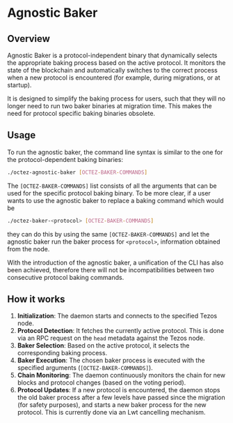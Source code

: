 # Agnostic Baker

## Overview

Agnostic Baker is a protocol-independent binary that dynamically selects the
appropriate baking process based on the active protocol. It monitors the state of
the blockchain and automatically switches to the correct process when a new
protocol is encountered (for example, during migrations, or at startup).

It is designed to simplify the baking process for users, such that they will no
longer need to run two baker binaries at migration time. This makes the need for
protocol specific baking binaries obsolete.

## Usage

To run the agnostic baker, the command line syntax is similar to the one
for the protocol-dependent baking binaries:

```bash
./octez-agnostic-baker [OCTEZ-BAKER-COMMANDS]
```

The `[OCTEZ-BAKER-COMMANDS]` list consists of all the arguments that can be used
for the specific protocol baking binary. To be more clear, if a user wants to use
the agnostic baker to replace a baking command which would be

```bash
./octez-baker-<protocol> [OCTEZ-BAKER-COMMANDS]
```

they can do this by using the same `[OCTEZ-BAKER-COMMANDS]` and let the agnostic
baker run the baker process for `<protocol>`, information obtained from the node.

With the introduction of the agnostic baker, a unification of the CLI has also been
achieved, therefore there will not be incompatibilities between two consecutive protocol
baking commands.

## How it works

1. **Initialization**: The daemon starts and connects to the specified Tezos node.
2. **Protocol Detection**: It fetches the currently active protocol. This is done via an RPC request on the `head` metadata against the Tezos node.
3. **Baker Selection**: Based on the active protocol, it selects the corresponding baking process.
4. **Baker Execution**: The chosen baker process is executed with the specified arguments
(`[OCTEZ-BAKER-COMMANDS]`).
5. **Chain Monitoring**: The daemon continuously monitors the chain for new blocks and protocol changes (based on the voting period).
6. **Protocol Updates**: If a new protocol is encountered, the daemon stops the old baker process after a few levels have
passed since the migration (for safety purposes), and starts a new baker process for the new protocol. This is currently done via an Lwt cancelling mechanism.
